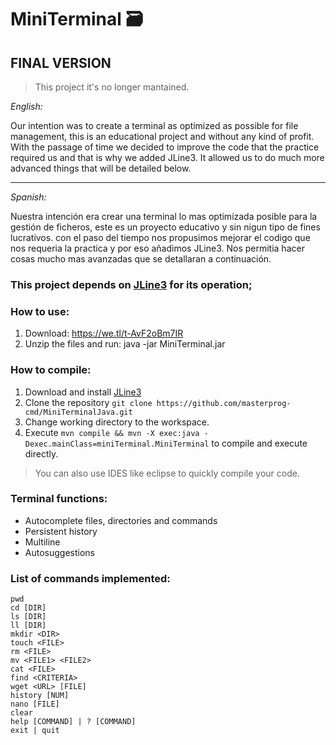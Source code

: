 # MiniTerminal 🗃️
## FINAL VERSION

> This project it's no longer mantained.

*English:*

Our intention was to create a terminal as optimized as possible for file management, this is an educational project and without any kind of profit. With the passage of time we decided to improve the code that the practice required us and that is why we added JLine3. It allowed us to do much more advanced things that will be detailed below.
________________________________________________________________________________________________________________________________________________________
*Spanish:*

Nuestra intención era crear una terminal lo mas optimizada posible para la gestión de ficheros, este es un proyecto educativo y sin nigun tipo de fines lucrativos. con el paso del tiempo nos propusimos mejorar el codigo que nos requeria la practica y por eso añadimos JLine3. Nos permitia hacer cosas mucho mas avanzadas que se detallaran a continuación.

### This project depends on [JLine3](https://github.com/jline/jline3) for its operation;

### How to use:
 1. Download: https://we.tl/t-AvF2oBm7IR
 2. Unzip the files and run: java -jar MiniTerminal.jar
 
### How to compile:
 1. Download and install [JLine3](https://github.com/jline/jline3)
 2. Clone the repository `git clone https://github.com/masterprog-cmd/MiniTerminalJava.git`
 3. Change working directory to the workspace.
 4. Execute `mvn compile && mvn -X exec:java -Dexec.mainClass=miniTerminal.MiniTerminal` to compile and execute directly.

  > You can also use IDES like eclipse to quickly compile your code.


### Terminal functions:
- Autocomplete files, directories and commands
- Persistent history
- Multiline
- Autosuggestions

### List of commands implemented:
```
pwd
cd [DIR]
ls [DIR]
ll [DIR]
mkdir <DIR>
touch <FILE>
rm <FILE>
mv <FILE1> <FILE2>
cat <FILE>
find <CRITERIA>
wget <URL> [FILE]
history [NUM]
nano [FILE]
clear
help [COMMAND] | ? [COMMAND]
exit | quit
```
